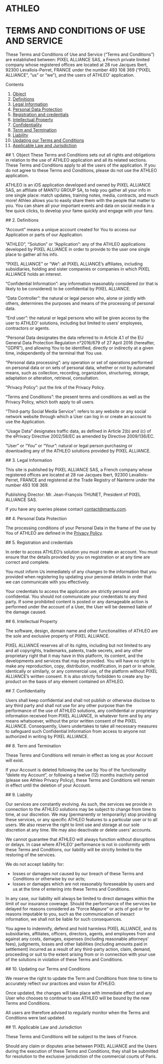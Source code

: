 # ATHLEO
# TERMS AND CONDITIONS OF USE AND SERVICE

These Terms and Conditions of Use and Service (“Terms and Conditions”) are established between:
PIXEL ALLIANCE SAS, a French private limited company whose registered offices are located at 28 rue Jacques Ibert, 92300 Levallois-Perret, FRANCE under the number 493 108 369 (“PIXEL ALLIANCE”, “us” or “we”), and the users of ATHLEO’ application.

Contents

1.	[Object](#object)
2.	[Definitions](#definitions)
3.	[Legal Information](#legal)
4.	[Personal Data Protection](#personal)
5.	[Registration and credentials](#registration)
6.	[Intellectual Property](#intellectual)
7.	[Confidentiality](#confidentiality)
8.	[Term and Termination](#term)
9.	[Liability](#liability)
10.	[Updating our Terms and Conditions](#updating)
11.	[Applicable Law and Jurisdiction](#applicable)

<a name="object"/>
## 1. Object
These Terms and Conditions sets out all rights and obligations in relation to the use of ATHLEO application and all its related sections. These Terms and Conditions apply to all the users of the application. If you do not agree to these Terms and Conditions, please do not use the ATHLEO application. 

ATHLEO is an iOS application developed and owned by PIXEL ALLIANCE SAS, an affiliate of MANTU GROUP SA, to help you gather all your info in one single place: match updates, training notes, media, contracts, and much more! Athleo allows you to easily share them with the people that matter to you. You can share all your important events and data on social media in a few quick clicks, to develop your fame quickly and engage with your fans. 

<a name="definitions"/>
## 2. Definitions

“Account” means a unique account created for You to access our Application or parts of our Application.

“ATHLEO”, “Solution” or “Application”: any of the ATHLEO applications developed by PIXEL ALLIANCE in order to provide to the user one single place to gather all his info. 

“PIXEL ALLIANCE” or “We”: all PIXEL ALLIANCE’s affiliates, including subsidiaries, holding and sister companies or companies in which PIXEL ALLIANCE holds an interest.

“Confidential Information”: any information reasonably considered (or that is likely to be considered) to be confidential by PIXEL ALLIANCE.

“Data Controller”: the natural or legal person who, alone or jointly with others, determines the purposes and means of the processing of personal data.

“End user”: the natural or legal persons who will be given access by the user to ATHLEO’ solutions, including but limited to users’ employees, contractors or agents. 

 “Personal Data designates the data referred to in Article 4.1 of the EU General Data Protection Regulation n°2016/679 of 27 April 2016 (hereafter, "GDPR"), and allowing You to be identified, directly or indirectly at a given time, independently of the terminal that You use.

 “Personal data processing”: any operation or set of operations performed on personal data or on sets of personal data, whether or not by automated means, such as collection, recording, organization, structuring, storage, adaptation or alteration, retrieval, consultation.

“Privacy Policy”: put the link of the Privacy Policy.

“Terms and Conditions”: the present terms and conditions as well as the Privacy Policy, which both apply to all users. 

“Third-party Social Media Service”: refers to any website or any social network website through which a User can log in or create an account to use the Application.

“Usage Data” designates traffic data, as defined in Article 2(b) and (c) of the ePrivacy Directive 2002/58/EC as amended by Directive 2009/136/EC.

“User” or “You” or “Your”: natural or legal person purchasing or downloading any of the ATHLEO solutions provided by PIXEL ALLIANCE.

<a name="legal"/>
## 3. Legal Information

This site is published by PIXEL ALLIANCE SAS, a French company whose registered offices are located at 28 rue Jacques Ibert, 92300 Levallois-Perret, FRANCE and registered at the Trade Registry of Nanterre under the number 493 108 369. 

Publishing Director: Mr. Jean-François THUNET, President of PIXEL ALLIANCE SAS.

If you have any queries please contact <contact@mantu.com>.

<a name="personal"/>
## 4. Personal Data Protection

The processing conditions of your Personal Data in the frame of the use by You of ATHLEO are defined in the [Privacy Policy](https://athleo.github.io/Athleo-Privacy-Policy/).

<a name="registration"/>
## 5. Registration and credentials

In order to access ATHLEO’s solution you must create an account. You must ensure that the details provided by you on registration or at any time are correct and complete.

You must inform Us immediately of any changes to the information that you provided when registering by updating your personal details in order that we can communicate with you effectively.

Your credentials to access the application are strictly personal and confidential. You should not communicate your credentials to any third party. If some prohibited content is posted or any damageable action is performed under the account of a User, the User will be deemed liable of the damage caused.

<a name="intellectual"/>
## 6. Intellectual Property

The software, design, domain name and other functionalities of ATHLEO are the sole and exclusive property of PIXEL ALLIANCE.

PIXEL ALLIANCE reserves all of its rights, including but not limited to any and all copyrights, trademarks, patents, trade secrets, and any other proprietary right that it may have in this platform, its content, and the developments and services that may be provided. You will have no right to make any reproduction, copy, distribution, modification, in part or in whole, identically or similarly, or any commercial use, of the platform without PIXEL ALLIANCE’s written consent. It is also strictly forbidden to create any by-product on the basis of any element contained on ATHLEO.

<a name="confidentiality"/>
## 7. Confidentiality

Users shall keep confidential and shall not publish or otherwise disclose to any third party and shall not use for any other purpose than the performance of the use of ATHLEO solutions, any confidential or proprietary information received from PIXEL ALLIANCE, in whatever form and by any means whatsoever, without the prior written consent of the PIXEL ALLIANCE. Consequently, Users undertakes to take all necessary measures to safeguard such Confidential Information from access to anyone not authorized in writing by PIXEL ALLIANCE.

<a name="term"/>
## 8. Term and Termination

These Terms and Conditions will remain in effect as long as your Account will exist. 

If your Account is deleted following the use by You of the functionality “delete my Account”, or following a twelve (12) months inactivity period (please see Athleo Privacy Policy), these Terms and Conditions will remain in effect until the deletion of your Account.

<a name="liability"/>
## 9. Liability

Our services are constantly evolving. As such, the services we provide in connection to the ATHLEO solutions may be subject to change from time to time, at our discretion. We may (permanently or temporarily) stop providing these services, or any specific ATHLEO features to a particular user or to all users. We also reserve the right to limit use and storage at our sole discretion at any time. We may also deactivate or delete users’ accounts.

We cannot guarantee that ATHLEO will always function without disruptions or delays. In case where ATHLEO’ performance is not in conformity with these Terms and Conditions, our liability will be strictly limited to the restoring of the services. 

We do not accept liability for: 

-	losses or damages not caused by our breach of these Terms and Conditions or otherwise by our acts; 
-	losses or damages which are not reasonably foreseeable by users and us at the time of entering into these Terms and Conditions.

In any case, our liability will always be limited to direct damages within the limit of our insurance coverage. 
Should the performance of the services be delayed for reasons considered as “Force Majeure” or acts of god or for reasons imputable to you, such as the communication of inexact information, we shall not be liable for such consequences.

You agree to indemnify, defend and hold harmless PIXEL ALLIANCE, and its subsidiaries, affiliates, officers, directors, agents, and employees from and against any costs, damages, expenses (including reasonable attorneys’ fees), judgments, losses and other liabilities (including amounts paid in settlement) incurred as a result of any third-party action, claim, demand, proceeding or suit to the extent arising from or in connection with your use of the solutions in violation of these Terms and Conditions.

<a name="updating"/>
## 10. Updating our Terms and Conditions

We reserve the right to update the Term and Conditions from time to time to accurately reflect our practices and vision for ATHLEO.

Once updated, the changes will take place with immediate effect and any User who chooses to continue to use ATHLEO will be bound by the new Terms and Conditions.

All users are therefore advised to regularly monitor when the Terms and Conditions were last updated.

<a name="applicable"/>
## 11. Applicable Law and Jurisdiction

These Terms and Conditions will be subject to the laws of France. 

Should any claim or disputes arise between PIXEL ALLIANCE and the Users during the execution of these Terms and Conditions, they shall be submitted for resolution to the exclusive jurisdiction of the commercial courts of Paris.
